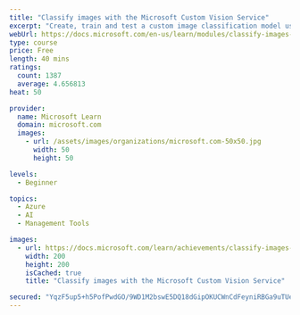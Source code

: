 ```yaml
---
title: "Classify images with the Microsoft Custom Vision Service"
excerpt: "Create, train and test a custom image classification model using the Custom Vision Service to accurately identify paintings from famous artists."
webUrl: https://docs.microsoft.com/en-us/learn/modules/classify-images-with-custom-vision-service/
type: course
price: Free
length: 40 mins
ratings:
  count: 1387
  average: 4.656813
heat: 50

provider:
  name: Microsoft Learn
  domain: microsoft.com
  images:
    - url: /assets/images/organizations/microsoft.com-50x50.jpg
      width: 50
      height: 50

levels:
  - Beginner

topics:
  - Azure
  - AI
  - Management Tools

images:
  - url: https://docs.microsoft.com/learn/achievements/classify-images-with-custom-vision-service-social.png
    width: 200
    height: 200
    isCached: true
    title: "Classify images with the Microsoft Custom Vision Service"

secured: "YqzF5up5+h5PofPwdGO/9WD1M2bswE5DQ18dGipOKUCWnCdFeyniRBGa9uTUeJWFo3ovFG1MczIMEuuN2Mbc1yaXCrPbjL3fe6UGyD9b1powkb19GwcuHYE+Z48EBm2KR/IlHptuDAKr3R2WcWA/FRqb2ZUFcnSGz52hPiAZ965u7KMoRZZVvnM3+boSKPOCu5bKIYE50Y0rUt0vH1uFhXZABdI8QtSkAWq6pYIhjXTmPaaOG4/dYKtE60phRCwXHFR5FefSCk2bp+hI98pTVcZ0dAh7KqSOfCa7s7cW1OAfcnU3yCnRdfw9kN2joMXzGtn8FdGXBJu59gRD5q3JlTK4yQxfIm+4lIFMgwN55u9vvgkg/P6ubXPo2BvFzpdvLB1BvPvpiik8HR12TXsX2B09GepVnUdYdrYraZjeFGk=;BrCSzbiyoIEzZWEgUxGJ7w=="
---
```


